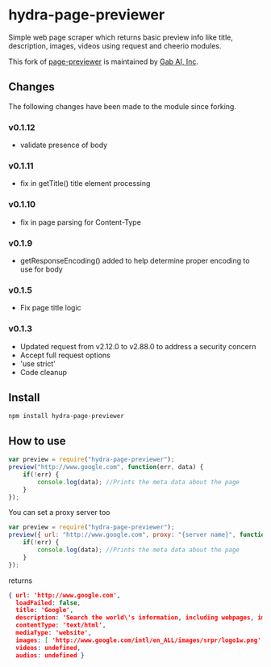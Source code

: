 # hydra-page-previewer

Simple web page scraper which returns basic preview info like title, description, images, videos using request and cheerio modules.

This fork of [page-previewer](https://github.com/myspace/page-previewer) is maintained by [Gab AI, Inc](https://gab.com/).

## Changes

The following changes have been made to the module since forking.

### v0.1.12
* validate presence of body

### v0.1.11
* fix in getTitle() title element processing

### v0.1.10
* fix in page parsing for Content-Type

### v0.1.9
* getResponseEncoding() added to help determine proper encoding to use for body

### v0.1.5

- Fix page title logic

### v0.1.3

- Updated request from v2.12.0 to v2.88.0 to address a security concern
- Accept full request options
- 'use strict'
- Code cleanup

## Install

    npm install hydra-page-previewer

## How to use

```javascript
var preview = require("hydra-page-previewer");
preview("http://www.google.com", function(err, data) {
	if(!err) {
		console.log(data); //Prints the meta data about the page
	}
});
```

You can set a proxy server too
```javascript
var preview = require("hydra-page-previewer");
preview({ url: "http://www.google.com", proxy: "{server name}", function(err, data) {
	if(!err) {
		console.log(data); //Prints the meta data about the page
	}
});
```
returns

```json
{ url: 'http://www.google.com',
  loadFailed: false,
  title: 'Google',
  description: 'Search the world\'s information, including webpages, images, videos and more. Google has many special features to help you find exactly what you\'re looking for.',
  contentType: 'text/html',
  mediaType: 'website',
  images: [ 'http://www.google.com/intl/en_ALL/images/srpr/logo1w.png' ],
  videos: undefined,
  audios: undefined }
 ```
